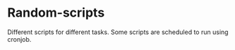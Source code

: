 # Random-scripts

Different scripts for different tasks.
Some scripts are scheduled to run using cronjob.
